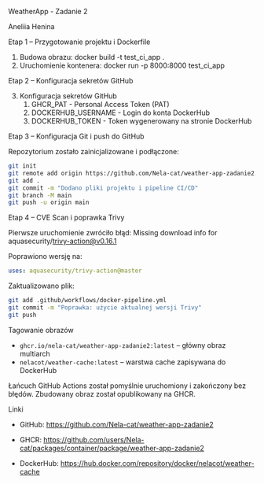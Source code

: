 WeatherApp - Zadanie 2

Aneliia Henina

Etap 1 – Przygotowanie projektu i Dockerfile

1. Budowa obrazu:
   docker build -t test_ci_app .   
2. Uruchomienie kontenera:
   docker run -p 8000:8000 test_ci_app
   

Etap 2 – Konfiguracja sekretów GitHub

3. Konfiguracja sekretów GitHub
   1. GHCR_PAT - Personal Access Token (PAT)
   2. DOCKERHUB_USERNAME - Login do konta DockerHub
   3. DOCKERHUB_TOKEN - Token wygenerowany na stronie DockerHub


Etap 3 – Konfiguracja Git i push do GitHub

Repozytorium zostało zainicjalizowane i podłączone:

```bash
git init
git remote add origin https://github.com/Nela-cat/weather-app-zadanie2.git
git add .
git commit -m "Dodano pliki projektu i pipeline CI/CD"
git branch -M main
git push -u origin main
```

Etap 4 – CVE Scan i poprawka Trivy

Pierwsze uruchomienie zwróciło błąd:
Missing download info for aquasecurity/trivy-action@v0.16.1

Poprawiono wersję na:

```yaml
uses: aquasecurity/trivy-action@master
```

Zaktualizowano plik:

```bash
git add .github/workflows/docker-pipeline.yml
git commit -m "Poprawka: użycie aktualnej wersji Trivy"
git push
```


Tagowanie obrazów

- `ghcr.io/nela-cat/weather-app-zadanie2:latest` – główny obraz multiarch
- `nelacot/weather-cache:latest` – warstwa cache zapisywana do DockerHub

Łańcuch GitHub Actions został pomyślnie uruchomiony i zakończony bez błędów.
Zbudowany obraz został opublikowany na GHCR.

Linki

- GitHub: https://github.com/Nela-cat/weather-app-zadanie2
- GHCR: https://github.com/users/Nela-cat/packages/container/package/weather-app-zadanie2

- DockerHub: https://hub.docker.com/repository/docker/nelacot/weather-cache
